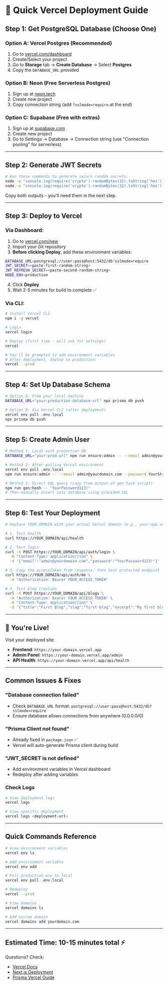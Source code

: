 # 🚀 Quick Vercel Deployment Guide

## Step 1: Get PostgreSQL Database (Choose One)

### Option A: Vercel Postgres (Recommended)
1. Go to [vercel.com/dashboard](https://vercel.com/dashboard)
2. Create/Select your project
3. Go to **Storage** tab → **Create Database** → Select **Postgres**
4. Copy the `DATABASE_URL` provided

### Option B: Neon (Free Serverless Postgres)
1. Sign up at [neon.tech](https://neon.tech)
2. Create new project
3. Copy connection string (add `?sslmode=require` at the end)

### Option C: Supabase (Free with extras)
1. Sign up at [supabase.com](https://supabase.com)
2. Create new project
3. Go to Settings → Database → Connection string (use "Connection pooling" for serverless)

---

## Step 2: Generate JWT Secrets

```bash
# Run these commands to generate secure random secrets:
node -e "console.log(require('crypto').randomBytes(32).toString('hex'))"
node -e "console.log(require('crypto').randomBytes(32).toString('hex'))"
```

Copy both outputs - you'll need them in the next step.

---

## Step 3: Deploy to Vercel

### Via Dashboard:
1. Go to [vercel.com/new](https://vercel.com/new)
2. Import your Git repository
3. **Before clicking Deploy**, add these environment variables:

```bash
DATABASE_URL=postgresql://user:pass@host:5432/db?sslmode=require
JWT_SECRET=<paste-first-random-string>
JWT_REFRESH_SECRET=<paste-second-random-string>
NODE_ENV=production
```

4. Click **Deploy**
5. Wait 2-5 minutes for build to complete ✅

### Via CLI:
```bash
# Install Vercel CLI
npm i -g vercel

# Login
vercel login

# Deploy (first time - will ask for settings)
vercel

# You'll be prompted to add environment variables
# After deployment, deploy to production:
vercel --prod
```

---

## Step 4: Set Up Database Schema

```bash
# Option A: From your local machine
DATABASE_URL="your-production-database-url" npx prisma db push

# Option B: Via Vercel CLI (after deployment)
vercel env pull .env.local
npx prisma db push
```

---

## Step 5: Create Admin User

```bash
# Method 1: Local with production DB
DATABASE_URL="your-prod-url" npm run ensure:admin -- --email admin@yourdomain.com --password YourStrongPass123!

# Method 2: After pulling Vercel environment
vercel env pull .env.local
npm run ensure:admin -- --email admin@yourdomain.com --password YourStrongPass123!

# Method 3: Direct SQL query (copy from output of gen:hash script)
npm run gen:hash -- "YourPassword123!"
# Then manually insert into database using provided SQL
```

---

## Step 6: Test Your Deployment

```bash
# Replace YOUR_DOMAIN with your actual Vercel domain (e.g., your-app.vercel.app)

# 1. Test health
curl https://YOUR_DOMAIN/api/health

# 2. Test login
curl -X POST https://YOUR_DOMAIN/api/auth/login \
  -H "Content-Type: application/json" \
  -d '{"email":"admin@yourdomain.com","password":"YourPassword123!"}'

# 3. Copy the accessToken from response, then test protected endpoint
curl https://YOUR_DOMAIN/api/auth/me \
  -H "Authorization: Bearer YOUR_ACCESS_TOKEN"

# 4. Test blog creation
curl -X POST https://YOUR_DOMAIN/api/blogs \
  -H "Authorization: Bearer YOUR_ACCESS_TOKEN" \
  -H "Content-Type: application/json" \
  -d '{"title":"First Blog","slug":"first-blog","excerpt":"My first blog post","content":"Welcome to our blog!"}'
```

---

## 🎉 You're Live!

Visit your deployed site:
- **Frontend**: `https://your-domain.vercel.app`
- **Admin Panel**: `https://your-domain.vercel.app/admin`
- **API Health**: `https://your-domain.vercel.app/api/health`

---

## Common Issues & Fixes

### "Database connection failed"
- Check `DATABASE_URL` format: `postgresql://user:pass@host:5432/db?sslmode=require`
- Ensure database allows connections from anywhere (0.0.0.0/0)

### "Prisma Client not found"
- Already fixed in `package.json` ✅
- Vercel will auto-generate Prisma client during build

### "JWT_SECRET is not defined"
- Add environment variables in Vercel dashboard
- Redeploy after adding variables

### Check Logs
```bash
# View deployment logs
vercel logs

# View specific deployment
vercel logs <deployment-url>
```

---

## Quick Commands Reference

```bash
# View environment variables
vercel env ls

# Add environment variable
vercel env add

# Pull production env to local
vercel env pull .env.local

# Redeploy
vercel --prod

# View domains
vercel domains ls

# Add custom domain
vercel domains add yourdomain.com
```

---

## Estimated Time: **10-15 minutes total** ⚡

Questions? Check:
- [Vercel Docs](https://vercel.com/docs)
- [Next.js Deployment](https://nextjs.org/docs/deployment)
- [Prisma Vercel Guide](https://www.prisma.io/docs/guides/deployment/deployment-guides/deploying-to-vercel)
